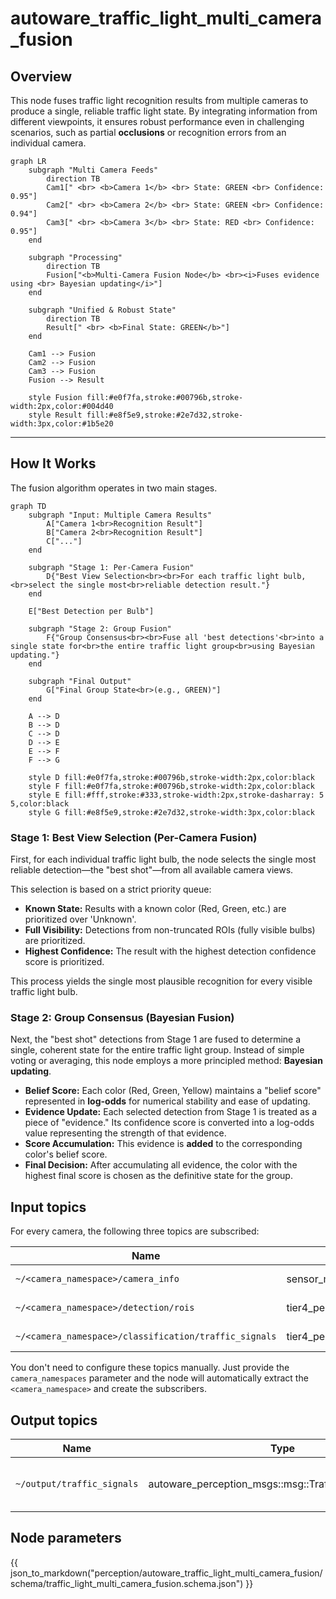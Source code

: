 # autoware_traffic_light_multi_camera_fusion

## Overview

This node fuses traffic light recognition results from multiple cameras to produce a single, reliable traffic light state. By integrating information from different viewpoints, it ensures robust performance even in challenging scenarios, such as partial **occlusions** or recognition errors from an individual camera.

```mermaid
graph LR
    subgraph "Multi Camera Feeds"
        direction TB
        Cam1[" <br> <b>Camera 1</b> <br> State: GREEN <br> Confidence: 0.95"]
        Cam2[" <br> <b>Camera 2</b> <br> State: GREEN <br> Confidence: 0.94"]
        Cam3[" <br> <b>Camera 3</b> <br> State: RED <br> Confidence: 0.95"]
    end

    subgraph "Processing"
        direction TB
        Fusion["<b>Multi-Camera Fusion Node</b> <br><i>Fuses evidence using <br> Bayesian updating</i>"]
    end

    subgraph "Unified & Robust State"
        direction TB
        Result[" <br> <b>Final State: GREEN</b>"]
    end

    Cam1 --> Fusion
    Cam2 --> Fusion
    Cam3 --> Fusion
    Fusion --> Result

    style Fusion fill:#e0f7fa,stroke:#00796b,stroke-width:2px,color:#004d40
    style Result fill:#e8f5e9,stroke:#2e7d32,stroke-width:3px,color:#1b5e20
```

---

## How It Works

The fusion algorithm operates in two main stages.

```mermaid
graph TD
    subgraph "Input: Multiple Camera Results"
        A["Camera 1<br>Recognition Result"]
        B["Camera 2<br>Recognition Result"]
        C["..."]
    end

    subgraph "Stage 1: Per-Camera Fusion"
        D{"Best View Selection<br><br>For each traffic light bulb,<br>select the single most<br>reliable detection result."}
    end

    E["Best Detection per Bulb"]

    subgraph "Stage 2: Group Fusion"
        F{"Group Consensus<br><br>Fuse all 'best detections'<br>into a single state for<br>the entire traffic light group<br>using Bayesian updating."}
    end

    subgraph "Final Output"
        G["Final Group State<br>(e.g., GREEN)"]
    end

    A --> D
    B --> D
    C --> D
    D --> E
    E --> F
    F --> G

    style D fill:#e0f7fa,stroke:#00796b,stroke-width:2px,color:black
    style F fill:#e0f7fa,stroke:#00796b,stroke-width:2px,color:black
    style E fill:#fff,stroke:#333,stroke-width:2px,stroke-dasharray: 5 5,color:black
    style G fill:#e8f5e9,stroke:#2e7d32,stroke-width:3px,color:black
```

### Stage 1: Best View Selection (Per-Camera Fusion)

First, for each individual traffic light bulb, the node selects the single most reliable detection—the "best shot"—from all available camera views.

This selection is based on a strict priority queue:
- **Known State:** Results with a known color (Red, Green, etc.) are prioritized over 'Unknown'.
- **Full Visibility:** Detections from non-truncated ROIs (fully visible bulbs) are prioritized.
- **Highest Confidence:** The result with the highest detection confidence score is prioritized.

This process yields the single most plausible recognition for every visible traffic light bulb.

### Stage 2: Group Consensus (Bayesian Fusion)

Next, the "best shot" detections from Stage 1 are fused to determine a single, coherent state for the entire traffic light group. Instead of simple voting or averaging, this node employs a more principled method: **Bayesian updating**.

- **Belief Score:** Each color (Red, Green, Yellow) maintains a "belief score" represented in **log-odds** for numerical stability and ease of updating.
- **Evidence Update:** Each selected detection from Stage 1 is treated as a piece of "evidence." Its confidence score is converted into a log-odds value representing the strength of that evidence.
- **Score Accumulation:** This evidence is **added** to the corresponding color's belief score.
- **Final Decision:** After accumulating all evidence, the color with the highest final score is chosen as the definitive state for the group.

## Input topics

For every camera, the following three topics are subscribed:

| Name                                                  | Type                                             | Description                           |
| ----------------------------------------------------- | ------------------------------------------------ | ------------------------------------- |
| `~/<camera_namespace>/camera_info`                    | sensor_msgs::msg::CameraInfo                     | camera info from map_based_detector   |
| `~/<camera_namespace>/detection/rois`                 | tier4_perception_msgs::msg::TrafficLightRoiArray | detection roi from fine_detector      |
| `~/<camera_namespace>/classification/traffic_signals` | tier4_perception_msgs::msg::TrafficLightArray    | classification result from classifier |

You don't need to configure these topics manually. Just provide the `camera_namespaces` parameter and the node will automatically extract the `<camera_namespace>` and create the subscribers.

## Output topics

| Name                       | Type                                                  | Description                        |
| -------------------------- | ----------------------------------------------------- | ---------------------------------- |
| `~/output/traffic_signals` | autoware_perception_msgs::msg::TrafficLightGroupArray | traffic light signal fusion result |

## Node parameters

{{ json_to_markdown("perception/autoware_traffic_light_multi_camera_fusion/schema/traffic_light_multi_camera_fusion.schema.json") }}
